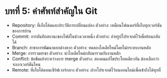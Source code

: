 # บทที่ 5: คำศัพท์สำคัญใน Git

- Repository: ที่เก็บโค้ดและประวัติการเปลี่ยนแปลง
  ตัวอย่าง: เหมือนโฟลเดอร์ที่เก็บทุกเวอร์ชันของการบ้าน
- Commit: การบันทึกสถานะของไฟล์ในช่วงเวลาหนึ่ง
  ตัวอย่าง: ถ่ายรูปโปรเจกต์ไว้เพื่อย้อนกลับได้
- Branch: สาขาการพัฒนาแยกต่างหาก
  ตัวอย่าง: ทดลองไอเดียใหม่โดยไม่กระทบงานหลัก
- Merge: การรวมสาขา
  ตัวอย่าง: นำไอเดียใหม่กลับมารวมกับงานหลัก
- Conflict: ข้อขัดแย้งระหว่างการ merge
  ตัวอย่าง: สองคนแก้ไขประโยคเดียวกัน ต้องเลือกว่าจะเอาเวอร์ชันไหน
- Remote: ที่เก็บโค้ดบนเซิร์ฟเวอร์กลาง
  ตัวอย่าง: ฝากโปรเจกต์ไว้บนออนไลน์เพื่อเข้าถึงได้ทุกที่
